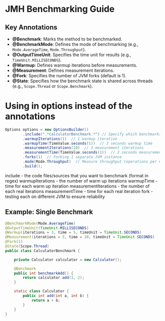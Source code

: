 # JMH Benchmarking Guide

## Key Annotations

- **@Benchmark**: Marks the method to be benchmarked.
- **@BenchmarkMode**: Defines the mode of benchmarking (e.g., `Mode.AverageTime`, `Mode.Throughput`).
- **@OutputTimeUnit**: Specifies the time unit for results (e.g., `TimeUnit.MILLISECONDS`).
- **@Warmup**: Defines warmup iterations before measurements.
- **@Measurement**: Defines measurement iterations.
- **@Fork**: Specifies the number of JVM forks (default is 1).
- **@State**: Specifies how the benchmark state is shared across threads (e.g., `Scope.Thread` or `Scope.Benchmark`).


# Using in options instead of the annotations
```java
Options options = new OptionsBuilder()
        .include(".*CalculatorBenchmark.*") // Specify which benchmarks to include
        .warmupIterations(1)  // 1 warmup iteration
        .warmupTime(TimeValue.seconds(1))  // 3 seconds warmup time
        .measurementIterations(10)  // 3 measurement iterations
        .measurementTime(TimeValue.seconds(1))  // 2 seconds measurement time
        .forks(1)  // Forking 1 separate JVM instance
        .mode(Mode.Throughput)  // Measure throughput (operations per unit of time)
        .build();
```

include - the code files/sources that you want to benchmark (format in regex)
warmupIterations - the number of warm up iterations
warmupTime - time for each warm up iteration
measurementIterations - the number of each real iterations
measurementTime - time for each real iteration
fork - testing each on different JVM to ensure reliability

## Example: Single Benchmark

```java
@BenchmarkMode(Mode.AverageTime)
@OutputTimeUnit(TimeUnit.MILLISECONDS)
@Warmup(iterations = 3, time = 5, timeUnit = TimeUnit.SECONDS)
@Measurement(iterations = 5, time = 10, timeUnit = TimeUnit.SECONDS)
@Fork(1)
@State(Scope.Thread)
public class CalculatorBenchmark {

    private Calculator calculator = new Calculator();

    @Benchmark
    public int benchmarkAdd() {
        return calculator.add(1, 2);
    }

    static class Calculator {
        public int add(int a, int b) {
            return a + b;
        }
    }
}
